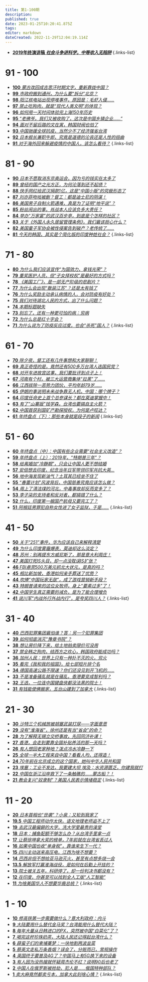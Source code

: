 ```yaml
---
title: 第1-100期
description: 
published: true
date: 2023-01-25T10:20:41.875Z
tags: 
editor: markdown
dateCreated: 2022-11-29T12:04:19.114Z
---
```


- [**2019年终演讲稿** ***社会斗争讲科学，中等收入无陷阱***](speech2019)
{.links-list}

# 91 - 100
- [**100** *蒙古改回成吉思汗时期文字，重新靠拢中国？*](100)
- [**99** *市政府搬到通州，为什么要“拆分”北京？*](99)
- [**98** *阳江核电站出现停堆事件，原因是：毛虾入侵……*](98)
- [**97** *禁止吃狗肉，就是“现代人类文明”的体现？*](97)
- [**96** *如何用一天时间体验完上海150年历史*](96)
- [**95** *“老佛爷，我们又被收购了，这次是中国乡镇企业……”*](95)
- [**94** *面对不留后路的文在寅，韩国财阀也怕了*](94)
- [**93** *中国驰援全球抗疫，当然少不了经济强省台湾*](93)
- [**92** *日本舰长兼职牛郎，究竟是道德的沦丧还是人性的扭曲*](92)
- [**91** *对于海外回来躲避疫情的中国人，该怎么看待？*](91)
{.links-list}

# 81 - 90
- [**90** *日本不愿取消东京奥运会，因为亏的钱实在太多了*](90)
- [**89** *曾经的国产之光方正，为何沦落到还不起债？*](89)
- [**88** *快手网红给武汉捐款1亿，这是“中国小贩”的究极形态了*](88)
- [**87** *刘亦菲吻戏被删？督工：都是迪士尼的阴谋！*](87)
- [**86** *美国男子自制火箭遇难，真是为了证明“地平说”？*](86)
- [**85** *粉丝闹出的事，肖战本人应该负多大责任？*](85)
- [**84** *举办“万家宴”的武汉百步亭，到底是个怎样的社区？*](84)
- [**83** *关于《外国人永久居留管理条例》，我们最该担心什么？*](83)
- [**82** *美国童子军协会被性侵案告到破产？老传统了……*](82)
- [**81** *今天的韩国，其实是个简化版的印度种姓社会？*](81)
{.links-list}

# 71 - 80
- [**80** *为什么我们应该宣传“为国效力，拿钱光荣”？*](80)
- [**79** *重奖医护人员，但“子女择校权”是最好的方式吗？*](79)
- [**78** *《美国工厂》，是一部无产阶级的悲剧片？*](78)
- [**77** *为什么会出现“散装江苏”？还是太有钱了*](77)
- [**76** *为什么奖励主动承认病情的人，会对防疫有好处？*](76)
- [**75** *我们对待湖北人民的方式，出了什么问题？*](75)
- [**74** *本期标题缺失*](74)
- [**73** *别忘了，还有一种更可怕的病：穷病*](73)
- [**72** *为什么总是红十字会？*](72)
- [**71** *为什么说为了防疫反应过度，也会“杀死”国人？*](71)
{.links-list}

# 61 - 70
- [**70** *除夕夜，督工还有几件事想和大家聊聊！*](70)
- [**69** *真正奇怪的是，竟然还有500多万台湾人选国民党？*](69)
- [**68** *对开车进故宫这事，我们要批评到点子上！*](68)
- [**67** *河南有个村，被三大运营商集体“拉黑”了……*](67)
- [**66** *江西拔除一恶势力团伙，平均年龄79岁……*](66)
- [**65** *伊朗的事说明未来战争靠无人机，中国：哪个牌子？*](65)
- [**64** *印度任命史上首个总参谋长？都在莫迪掌握中！*](64)
- [**63** *有了“山寨版”钱学森，台湾也要搞自主火箭？*](63)
- [**62** *中国首获别国矿产勘探授权，为何是卢旺达？*](62)
- [**61** *年终盘点（下）：那些本身就是段子的新闻*](61)
{.links-list}


# 51 - 60
- [**60** *年终盘点（中）：中国有些企业需要“社会主义改造”？*](60)
- [**59** *年终盘点（上）：2019年，“特朗普三年”？*](59)
- [**58** *给离婚加“冷静期”，只会让中国人更不想结婚*](58)
- [**57** *安倍想去印度，纪念当年日军带领印军共抗大英…*](57)
- [**56** *地中海发现新油气？土耳其已经坐不住了*](56)
- [**55** *“春蕾计划”风波背后，中国慈善究竟应该怎么做？*](55)
- [**54** *用上了清洁煤的河北，中毒事故却反而变多了？*](54)
- [**53** *李子柒的支持者和反对者，都搞错了什么？*](53)
- [**52** *什么，印度第一艘国产航母又要完工了？*](52)
- [**51** *阿根廷男罪犯自称女性进了女子监狱，于是……*](51)
{.links-list}

# 41 - 50
- [**50** *关于“251”事件，华为应该自己来解释清楚*](50)
- [**49** *为什么印度雾霾爆表，莫迪却这么淡定？*](49)
- [**48** *苏州：别再提东方威尼斯了，那是意大利周庄！*](48)
- [**47** *美国打死IS头目，却一点没耽误IS扩张？*](47)
- [**46** *FBI悬赏500万美元抓北大状元，是真的吗？*](46)
- [**45** *相比新加坡，香港如何亲手葬送了优势？*](45)
- [**44** *吹捧“中国玩家无敌”，成了游戏营销新手段？*](44)
- [**43** *特朗普请来的这位女牧师，身上“要素过多”了！*](43)
- [**42** *中国学生真正需要的减负，是为了能合理增负*](42)
- [**41** *说川军“内战外行外战内行”，是夸奖四川人？*](41)
{.links-list}

# 31 - 40
- [**40** *巴西犯罪集团最怕谁？答：另一个犯罪集团*](40)
- [**39** *如何彻底消灭“豫章书院”？*](39)
- [**38** *想让房价降下来，给土地拍卖限价可没用*](38)
- [**37** *禁全韩之狗肉，结西方之欢心，韩国政府能成功吗？*](37)
- [**36** *加州人民：世界上只有一种扑不灭的火，穷火*](36)
- [**35** *看完《我和我的祖国》，给七部短片排个名*](35)
- [**34** *德国高速公路不限速？你们还没见到开飞机的……*](34)
- [**33** *不是准备骚乱就是在骚乱，香港要变成智利吗？*](33)
- [**32** *王选，一位连中国键盘侠都没法黑的院士！*](32)
- [**31** *有钱能使佛搬家，五台山建到了加拿大*](31)
{.links-list}

# 21 - 30
- [**30** *沙特三个机械旅被胡塞武装打尿——字面意思*](30)
- [**29** *没有“淮海省”，徐州还是有当“省会”的命？*](29)
- [**28** *为了解释无锡立交桥事故，先回同济补课！*](28)
- [**27** *香港，会走到要靠全国补贴养活的那一天吗？*](27)
- [**26** *有人想回老家种地？泼点冷水冷静一下*](26)
- [**25** *全球一半大工程来自中国？看看人均，还得造！*](25)
- [**24** *70年前在北京成立的这个国家，她叫中华人民共和国*](24)
- [**23** *埃塞：工业不发达，我要建大坝 埃及：水资源匮乏，你建我就打*](23)
- [**22** *中国在浙江沿岸救下了一条触礁的……蒙古船？！*](22)
- [**21** *教会复兴“奴隶制”？美国人民表示情绪稳定*](21)
{.links-list}

# 11 - 20
- [**20** *日本首相也“世袭”？小泉：又轮到我家了*](20)
- [**19.5** *中国工程师动作太快，语文地理老师追不上了*](19-2)
- [**19** *去武汉最偏僻的大学，洗大学里最贵的澡堂*](19)
- [**18** *日本：捕鱼配额不够怎么办？从台湾手里拿一点*](18)
- [**17** *让蔡徐坤拿大奖的榜单，7年前就在台湾省丢过人*](17)
- [**16** *如果中国也收“单身税”，靠谁来生下一代？*](16)
- [**15** *四川主动送来高压电，江西为啥不想要？*](15)
- [**14** *巴西非但不想给亚马逊灭火，甚至有点想多烧一会*](14)
- [**13.5** *解放军打赢淮海战役，是如何在后勤上开挂的？*](13-2)
- [**13** *院士被关五年，科研停了，却一份判决书都没有？*](13)
- [**12** *在印度，你甚至可以找到全人工版“人工智能”*](12)
- [**11** *为啥美国华人不想要华裔总统？*](11)
{.links-list}

# 1 - 10
- [**10** *修高铁第一步需要做什么？意大利政府：内斗*](10)
- [**9** *大陆要用什么替代金马奖？台湾能用什么替代大陆？*](9)
- [**8** *每年大量从日韩进口的PX，突然被中国“白菜化”了？*](8)
- [**7** *喝完这杯珍珠奶茶，大陆人民还记得起台湾什么？*](7)
- [**6** *薛蛮子们的柬埔寨梦：一块地割两波韭菜*](6)
- [**5** *蔡英文走私万条香烟？误会了，分赃而已，常规操作*](5)
- [**4** *英国终于要普及4G了？中国马上有5G换下来的设备*](4)
- [**3** *有人因为没热搜就怀疑周杰伦不红？说明90后也老了*](3)
- [**2** *中国人在俄罗斯被抢劫，犯人是……俄国特种部队？*](2)
- [**1** *卖大麻竟然都卖亏本，加拿大此刻啥心情？*](1)
{.links-list}